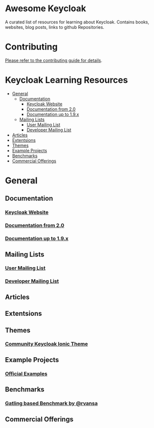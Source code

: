 # Awesome Keycloak

A curated list of resources for learning about Keycloak. Contains books,
websites, blog posts, links to github Repositories.

# Contributing

[Please refer to the contributing guide for details](CONTRIBUTING.md).

# Keycloak Learning Resources

* [General](#general)
  * [Documentation](#docs)
    * [Keycloak Website](#keycloak-website)
    * [Documentation from 2.0](#documentation-from-20)
    * [Documentation up to 1.9.x](#documentation-up-to-19x)
  * [Mailing Lists](#mailing-lists)
    * [User Mailing List](#user-mailing-list)
    * [Developer Mailing List](#dev-mailing-list)
* [Articles](#articles)
* [Extentsions](#extensions)
* [Themes](#themes)
* [Example Projects](#example-projects)
* [Benchmarks](#benchmarks)
* [Commercial Offerings](#commercial-offerings)

# General

## Documentation

### [Keycloak Website](http://www.keycloak.org/)
### [Documentation from 2.0](http://www.keycloak.org/documentation.html)
### [Documentation up to 1.9.x](http://www.keycloak.org/documentation-archive.html)

## Mailing Lists
### [User Mailing List](https://lists.jboss.org/mailman/listinfo/keycloak-user)
### [Developer Mailing List](https://lists.jboss.org/mailman/listinfo/keycloak-dev)

## Articles

## Extentsions

## Themes
### [Community Keycloak Ionic Theme](https://github.com/lfryc/keycloak-ionic-theme)

## Example Projects
### [Official Examples](https://github.com/keycloak/keycloak/tree/master/examples)

## Benchmarks
### [Gatling based Benchmark by @rvansa](https://github.com/rvansa/keycloak-benchmark)

## Commercial Offerings
